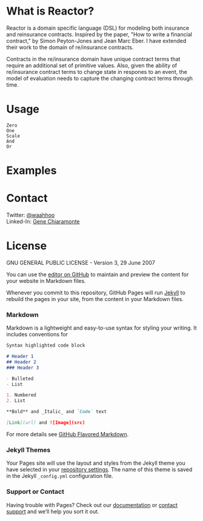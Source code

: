 # What is Reactor?

Reactor is a domain specific language (DSL) for modeling both insurance and reinsurance contracts. Inspired by the paper, "How to write a financial contract," by Simon Peyton-Jones and Jean Marc Eber. I have extended their work to the domain of re/insurance contracts. 

Contracts in the re/insurance domain have unique contract terms that require an additional set of primitive values. Also, given the ability of re/insurance contract terms to change state in respones to an event, the model of evaluation needs to capture the changing contract terms through time.  

# Usage

```
Zero
One
Scale
And 
Or
```

# Examples

# Contact

Twitter: [@waahhoo](https://twitter.com/waahhoo)  
Linked-In: [Gene Chiaramonte](https://www.linkedin.com/in/gene-chiaramonte-8a153a55/)

# License

GNU GENERAL PUBLIC LICENSE - Version 3, 29 June 2007


You can use the [editor on GitHub](https://github.com/gchiaramonte/Reactor/edit/master/README.md) to maintain and preview the content for your website in Markdown files.

Whenever you commit to this repository, GitHub Pages will run [Jekyll](https://jekyllrb.com/) to rebuild the pages in your site, from the content in your Markdown files.

### Markdown

Markdown is a lightweight and easy-to-use syntax for styling your writing. It includes conventions for

```markdown
Syntax highlighted code block

# Header 1
## Header 2
### Header 3

- Bulleted
- List

1. Numbered
2. List

**Bold** and _Italic_ and `Code` text

[Link](url) and ![Image](src)
```

For more details see [GitHub Flavored Markdown](https://guides.github.com/features/mastering-markdown/).

### Jekyll Themes

Your Pages site will use the layout and styles from the Jekyll theme you have selected in your [repository settings](https://github.com/gchiaramonte/Reactor/settings). The name of this theme is saved in the Jekyll `_config.yml` configuration file.

### Support or Contact

Having trouble with Pages? Check out our [documentation](https://help.github.com/categories/github-pages-basics/) or [contact support](https://github.com/contact) and we’ll help you sort it out.
